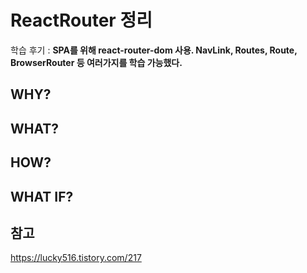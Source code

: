 # ReactRouter 정리

학습 후기 : **SPA를 위해 react-router-dom 사용. NavLink, Routes, Route, BrowserRouter 등 여러가지를 학습 가능했다.**

## WHY?

## WHAT?

## HOW?

## WHAT IF?

## 참고

https://lucky516.tistory.com/217
